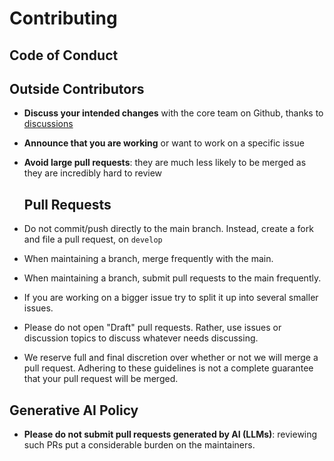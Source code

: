 # Contributing

## Code of Conduct

## Outside Contributors

* **Discuss your intended changes** with the core team on Github, thanks to [discussions](https://github.com/opt-nc/geol/discussions)
* **Announce that you are working** or want to work on a specific issue
* **Avoid large pull requests**: they are much less likely to be merged as they are incredibly hard to review

  ## Pull Requests

* Do not commit/push directly to the main branch. Instead, create a fork and file a pull request, on `develop`
* When maintaining a branch, merge frequently with the main.
* When maintaining a branch, submit pull requests to the main frequently.
* If you are working on a bigger issue try to split it up into several smaller issues.
* Please do not open "Draft" pull requests. Rather, use issues or discussion topics to discuss whatever needs discussing.
* We reserve full and final discretion over whether or not we will merge a pull request. Adhering to these guidelines is not a complete guarantee that your pull request will be merged.

## Generative AI Policy

- **Please do not submit pull requests generated by AI (LLMs)**: reviewing such PRs put a considerable burden on the maintainers.
